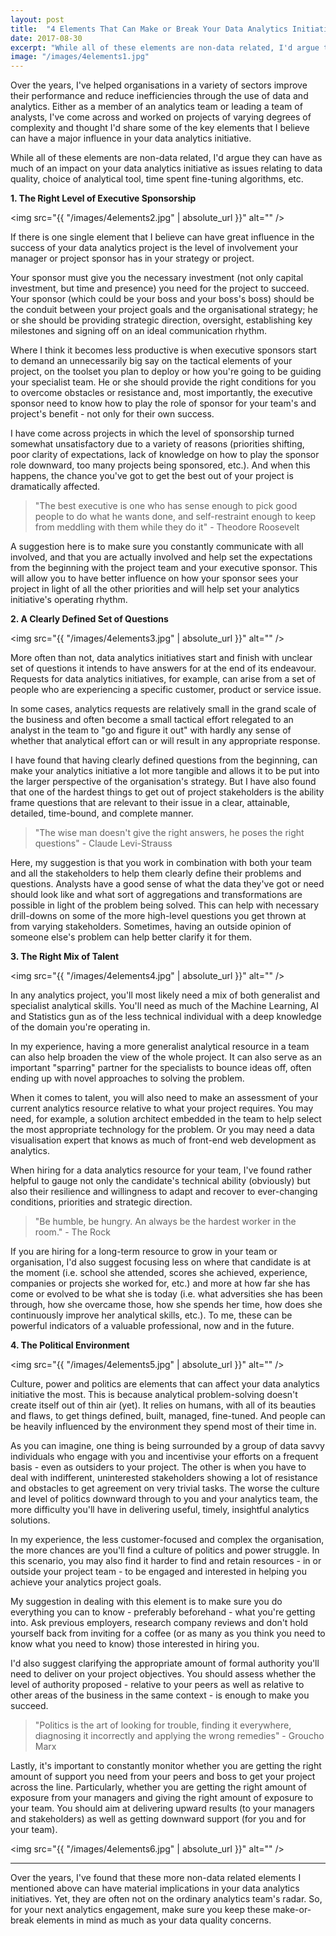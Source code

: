 ```yaml
---
layout: post
title:  "4 Elements That Can Make or Break Your Data Analytics Initiative"
date: 2017-08-30
excerpt: "While all of these elements are non-data related, I'd argue they can have as much of an impact on your data analytics initiative as issues relating to data quality, choice of analytical tool, time spent fine-tuning algorithms, etc."
image: "/images/4elements1.jpg"
---
```




Over the years, I've helped organisations in a variety of sectors improve their performance and reduce inefficiencies through the use of data and analytics. Either as a member of an analytics team or leading a team of analysts, I've come across and worked on projects of varying degrees of complexity and thought I'd share some of the key elements that I believe can have a major influence in your data analytics initiative.

While all of these elements are non-data related, I'd argue they can have as much of an impact on your data analytics initiative as issues relating to data quality, choice of analytical tool, time spent fine-tuning algorithms, etc.

**1. The Right Level of Executive Sponsorship**

<span class="image fit"><img src="{{ "/images/4elements2.jpg" | absolute_url }}" alt="" /></span>

If there is one single element that I believe can have great influence in the success of your data analytics project is the level of involvement your manager or project sponsor has in your strategy or project.

Your sponsor must give you the necessary investment (not only capital investment, but time and presence) you need for the project to succeed. Your sponsor (which could be your boss and your boss's boss) should be the conduit between your project goals and the organisational strategy; he or she should be providing strategic direction, oversight, establishing key milestones and signing off on an ideal communication rhythm.

Where I think it becomes less productive is when executive sponsors start to demand an unnecessarily big say on the tactical elements of your project, on the toolset you plan to deploy or how you're going to be guiding your specialist team. He or she should provide the right conditions for you to overcome obstacles or resistance and, most importantly, the executive sponsor need to know how to play the role of sponsor for your team's and project's benefit - not only for their own success.

I have come across projects in which the level of sponsorship turned somewhat unsatisfactory due to a variety of reasons (priorities shifting, poor clarity of expectations, lack of knowledge on how to play the sponsor role downward, too many projects being sponsored, etc.). And when this happens, the chance you've got to get the best out of your project is dramatically affected.

> "The best executive is one who has sense enough to pick good people to do what he wants done, and self-restraint enough to keep from meddling with them while they do it" - Theodore Roosevelt

A suggestion here is to make sure you constantly communicate with all involved, and that you are actually involved and help set the expectations from the beginning with the project team and your executive sponsor. This will allow you to have better influence on how your sponsor sees your project in light of all the other priorities and will help set your analytics initiative's operating rhythm.

**2. A Clearly Defined Set of Questions**

<span class="image fit"><img src="{{ "/images/4elements3.jpg" | absolute_url }}" alt="" /></span>

More often than not, data analytics initiatives start and finish with unclear set of questions it intends to have answers for at the end of its endeavour. Requests for data analytics initiatives, for example, can arise from a set of people who are experiencing a specific customer, product or service issue.

In some cases, analytics requests are relatively small in the grand scale of the business and often become a small tactical effort relegated to an analyst in the team to "go and figure it out" with hardly any sense of whether that analytical effort can or will result in any appropriate response.

I have found that having clearly defined questions from the beginning, can make your analytics initiative a lot more tangible and allows it to be put into the larger perspective of the organisation's strategy. But I have also found that one of the hardest things to get out of project stakeholders is the ability frame questions that are relevant to their issue in a clear, attainable, detailed, time-bound, and complete manner.

> "The wise man doesn't give the right answers, he poses the right questions" - Claude Levi-Strauss

Here, my suggestion is that you work in combination with both your team and all the stakeholders to help them clearly define their problems and questions. Analysts have a good sense of what the data they've got or need should look like and what sort of aggregations and transformations are possible in light of the problem being solved. This can help with necessary drill-downs on some of the more high-level questions you get thrown at from varying stakeholders. Sometimes, having an outside opinion of someone else's problem can help better clarify it for them.

**3. The Right Mix of Talent**

<span class="image fit"><img src="{{ "/images/4elements4.jpg" | absolute_url }}" alt="" /></span>

In any analytics project, you'll most likely need a mix of both generalist and specialist analytical skills. You'll need as much of the Machine Learning, AI and Statistics gun as of the less technical individual with a deep knowledge of the domain you're operating in.

In my experience, having a more generalist analytical resource in a team can also help broaden the view of the whole project. It can also serve as an important "sparring" partner for the specialists to bounce ideas off, often ending up with novel approaches to solving the problem.

When it comes to talent, you will also need to make an assessment of your current analytics resource relative to what your project requires. You may need, for example, a solution architect embedded in the team to help select the most appropriate technology for the problem. Or you may need a data visualisation expert that knows as much of front-end web development as analytics.

When hiring for a data analytics resource for your team, I've found rather helpful to gauge not only the candidate's technical ability (obviously) but also their resilience and willingness to adapt and recover to ever-changing conditions, priorities and strategic direction.

> "Be humble, be hungry. An always be the hardest worker in the room." - The Rock

If you are hiring for a long-term resource to grow in your team or organisation, I'd also suggest focusing less on where that candidate is at the moment (i.e. school she attended, scores she achieved, experience, companies or projects she worked for, etc.) and more at how far she has come or evolved to be what she is today (i.e. what adversities she has been through, how she overcame those, how she spends her time, how does she continuously improve her analytical skills, etc.). To me, these can be powerful indicators of a valuable professional, now and in the future.

**4. The Political Environment**

<span class="image fit"><img src="{{ "/images/4elements5.jpg" | absolute_url }}" alt="" /></span>

Culture, power and politics are elements that can affect your data analytics initiative the most. This is because analytical problem-solving doesn't create itself out of thin air (yet). It relies on humans, with all of its beauties and flaws, to get things defined, built, managed, fine-tuned. And people can be heavily influenced by the environment they spend most of their time in.

As you can imagine, one thing is being surrounded by a group of data savvy individuals who engage with you and incentivise your efforts on a frequent basis - even as outsiders to your project. The other is when you have to deal with indifferent, uninterested stakeholders showing a lot of resistance and obstacles to get agreement on very trivial tasks. The worse the culture and level of politics downward through to you and your analytics team, the more difficulty you'll have in delivering useful, timely, insightful analytics solutions.

In my experience, the less customer-focused and complex the organisation, the more chances are you'll find a culture of politics and power struggle. In this scenario, you may also find it harder to find and retain resources - in or outside your project team - to be engaged and interested in helping you achieve your analytics project goals.

My suggestion in dealing with this element is to make sure you do everything you can to know - preferably beforehand - what you're getting into. Ask previous employers, research company reviews and don't hold yourself back from inviting for a coffee (or as many as you think you need to know what you need to know) those interested in hiring you.

I'd also suggest clarifying the appropriate amount of formal authority you'll need to deliver on your project objectives. You should assess whether the level of authority proposed - relative to your peers as well as relative to other areas of the business in the same context - is enough to make you succeed.

> "Politics is the art of looking for trouble, finding it everywhere, diagnosing it incorrectly and applying the wrong remedies" - Groucho Marx

Lastly, it's important to constantly monitor whether you are getting the right amount of support you need from your peers and boss to get your project across the line. Particularly, whether you are getting the right amount of exposure from your managers and giving the right amount of exposure to your team. You should aim at delivering upward results (to your managers and stakeholders) as well as getting downward support (for you and for your team).

<span class="image fit"><img src="{{ "/images/4elements6.jpg" | absolute_url }}" alt="" /></span>

***


Over the years, I've found that these more non-data related elements I mentioned above can have material implications in your data analytics initiatives. Yet, they are often not on the ordinary analytics team's radar. So, for your next analytics engagement, make sure you keep these make-or-break elements in mind as much as your data quality concerns.





